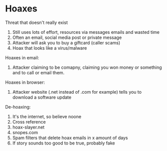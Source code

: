 # Hoaxes

Threat that doesn't really exist
1. Still uses lots of effort, resources via messages emails and wasted time
1. Often an email, social media post or private message
1. Attacker will ask you to buy a giftcard (caller scams)
1. Hoax that looks like a virus/malware

Hoaxes in email:
1. Attacker claiming to be comapny, claiming you won money or something and
   to call or email them.

Hoaxes in browser:
1. Attacker website (.net instead of .com for example) tells you to download a
   software update

De-hoaxing:
1. It's the internet, so believe noone
1. Cross reference
 1. hoax-slayer.net
 1. snopes.com
1. Spam filters that delete hoax emails in x amount of days
1. If story sounds too good to be true, probably fake

